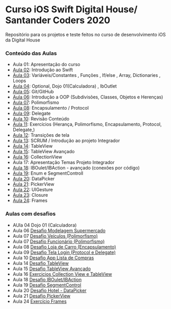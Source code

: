 # Curso iOS Swift Digital House/ Santander Coders 2020

Repositório para os projetos e teste feitos no curso de desenvolvimento iOS da Digital House


### Conteúdo das Aulas
  - Aula 01: Apresentação do curso
  - [Aula 02](https://github.com/michelldossantos/projetosTestesDigitalHouse/tree/master/Aula%2002%2026:08): Introdução ao Swift
  - [Aula 03](https://github.com/michelldossantos/projetosTestesDigitalHouse/tree/master/Aula%2003%2028:08): Variáveis/Constantes , Funções , If/else , Array, Dictionaries , Loops
  - [Aula 04](https://github.com/michelldossantos/projetosTestesDigitalHouse/tree/master/Aula%2004%2031:08): Optional, Dojo 01(Calculadora) , IbOutlet
  - [Aula 05](https://github.com/michelldossantos/projetosTestesDigitalHouse/tree/master/Aula%2005%2002:09): Git/GitHub
  - [Aula 06](https://github.com/michelldossantos/projetosTestesDigitalHouse/tree/master/Aula%2006%2004:09): Introdução a OOP (Subdivisões, Classes, Objetos e Herenças)
  - [Aula 07](https://github.com/michelldossantos/projetosTestesDigitalHouse/tree/master/Aula%2007%2009:09): Polimorfismo
  - [Aula 08](https://github.com/michelldossantos/projetosTestesDigitalHouse/tree/master/Aula%2008%2011:09): Encapsulamento / Protocol
  - [Aula 09](https://github.com/michelldossantos/projetosTestesDigitalHouse/tree/master/Aula%2009%2014:09): Delegate
  - [Aula 10](https://github.com/michelldossantos/projetosTestesDigitalHouse/tree/master/Aula%2010%2016:09/iLogin:Ex%20Prof%20Narlei): Revisão Conteúdo 
  - [Aula 11](https://github.com/michelldossantos/projetosTestesDigitalHouse/tree/master/Aula%2011%2018:09): Exercícios (Herança, Polimorfismo, Encapsulamento, Protocol, Delegate,)
  - [Aula 12](https://github.com/michelldossantos/projetosTestesDigitalHouse/tree/master/Aula%2012%2021:09): Transições de tela
  - [Aula 13](https://github.com/michelldossantos/projetosTestesDigitalHouse/tree/master/Aula%2013%2023:09): SCRUM / Introdução ao projeto Integrador
  - [Aula 14](https://github.com/michelldossantos/projetosTestesDigitalHouse/tree/master/Aula%2014%2025:09): TableView
  - [Aula 15](https://github.com/michelldossantos/projetosTestesDigitalHouse/tree/master/Aula%2015%2028:09): TableView Avançado
  - [Aula 16](https://github.com/michelldossantos/projetosTestesDigitalHouse/tree/master/Aula_16_30_09): CollectionView
  - Aula 17: Apresentação Temas Projeto Integrador
  - [Aula 18](https://github.com/michelldossantos/projetosTestesDigitalHouse/tree/master/Aula18_10_05): IBOulet/IBAction - avançado (conexões por código)
  - [Aula 19](https://github.com/michelldossantos/projetosTestesDigitalHouse/tree/master/Aula19_10_07): Enum e SegmentControll
  - [Aula 20](https://github.com/michelldossantos/projetosTestesDigitalHouse/tree/master/Aula20_10_09): DataPicker
  - [Aula 21](https://github.com/michelldossantos/projetosTestesDigitalHouse/tree/master/Aula21_10_14): PickerView
  - [Aula 22](https://github.com/michelldossantos/projetosTestesDigitalHouse/tree/master/Aula22_10_16): UIGesture
  - [Aula 23](https://github.com/michelldossantos/projetosTestesDigitalHouse/tree/master/Aula23_10_19): Closure
  - [Aula 24](https://github.com/michelldossantos/projetosTestesDigitalHouse/tree/master/Aula24_10_21): Frames
  
  
 
  


### Aulas com desafios
  - AUla 04 Dojo 01 (Calculadora)
  - Aula 06 [Desafio Modelagem Supermercado](https://github.com/michelldossantos/modelagemSuperMercado)
  - Aula 07 [Desafio Veículos (Polimorfismo)](https://github.com/michelldossantos/projetosTestesDigitalHouse/tree/testando/Aula%2007%2009:09/ExercicioVeiculos.playground)
  - Aula 07 [Desafio Funcionário (Polimorfismo)](https://github.com/michelldossantos/projetosTestesDigitalHouse/tree/testando/Aula%2007%2009:09/%20Exerc%C3%ADcioFuncionarios.playground)
  - Aula 08 [Desafio Loja de Carro (Encapsulamento)](https://github.com/michelldossantos/projetosTestesDigitalHouse/tree/master/Aula%2008%2011:09/lojaCarro.playground)
  - Aula 09 [Desafio Tela Login (Protocol e Delegate)](https://github.com/michelldossantos/projetosTestesDigitalHouse/tree/master/Aula%2009%2014:09/desafioLogin02)
  - Aula 10 [Desafio App Lista de Compras](https://github.com/michelldossantos/app-ListaCompras)
  - Aula 14 [Desafio TableView](https://github.com/michelldossantos/projetosTestesDigitalHouse/tree/master/Aula%2014%2025:09/refazExercicioTableView)
  - Aula 15 [Desafio TableView Avançado](https://github.com/michelldossantos/projetosTestesDigitalHouse/tree/master/Aula%2015%2028:09/desafioTableView)
  - Aula 16 [Exercicios Collection View e TableView](https://github.com/michelldossantos/projetosTestesDigitalHouse/tree/master/Aula_16_30_09/exercicio)
  - Aula 18 [Desafio IBOulet/IBAction](https://github.com/michelldossantos/projetosTestesDigitalHouse/tree/master/Aula18_10_05/desafioOutletIBActionAvancado)
  - Aula 19 [Desafio SegmentControl](https://github.com/michelldossantos/projetosTestesDigitalHouse/tree/master/Aula19_10_07/desafioSegmentedControl)
  - Aula 20 [Desafio Hotel - DataPicker](https://github.com/michelldossantos/projetosTestesDigitalHouse/tree/master/Aula20_10_09/DesafioHotelG)
  - Aula 21 [Desafio PickerView](https://github.com/michelldossantos/projetosTestesDigitalHouse/tree/master/Aula21_10_14/desafioPickerView)
  - Aula 24 [Exercício Frames](https://github.com/michelldossantos/projetosTestesDigitalHouse/tree/master/Aula24_10_21/exercise_01)
  
  
  


      

